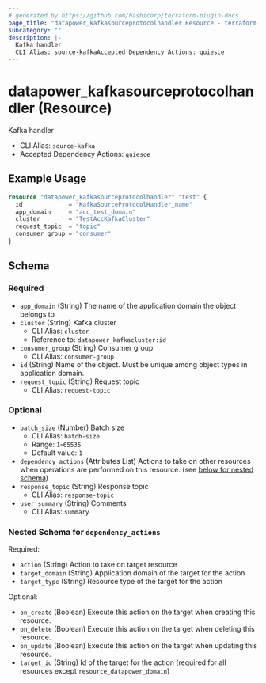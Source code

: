 ```yaml
---
# generated by https://github.com/hashicorp/terraform-plugin-docs
page_title: "datapower_kafkasourceprotocolhandler Resource - terraform-provider-datapower"
subcategory: ""
description: |-
  Kafka handler
  CLI Alias: source-kafkaAccepted Dependency Actions: quiesce
---
```


# datapower_kafkasourceprotocolhandler (Resource)

Kafka handler
  - CLI Alias: `source-kafka`
  - Accepted Dependency Actions: `quiesce`

## Example Usage

```terraform
resource "datapower_kafkasourceprotocolhandler" "test" {
  id             = "KafkaSourceProtocolHandler_name"
  app_domain     = "acc_test_domain"
  cluster        = "TestAccKafkaCluster"
  request_topic  = "topic"
  consumer_group = "consumer"
}
```

<!-- schema generated by tfplugindocs -->
## Schema

### Required

- `app_domain` (String) The name of the application domain the object belongs to
- `cluster` (String) Kafka cluster
  - CLI Alias: `cluster`
  - Reference to: `datapower_kafkacluster:id`
- `consumer_group` (String) Consumer group
  - CLI Alias: `consumer-group`
- `id` (String) Name of the object. Must be unique among object types in application domain.
- `request_topic` (String) Request topic
  - CLI Alias: `request-topic`

### Optional

- `batch_size` (Number) Batch size
  - CLI Alias: `batch-size`
  - Range: `1`-`65535`
  - Default value: `1`
- `dependency_actions` (Attributes List) Actions to take on other resources when operations are performed on this resource. (see [below for nested schema](#nestedatt--dependency_actions))
- `response_topic` (String) Response topic
  - CLI Alias: `response-topic`
- `user_summary` (String) Comments
  - CLI Alias: `summary`

<a id="nestedatt--dependency_actions"></a>
### Nested Schema for `dependency_actions`

Required:

- `action` (String) Action to take on target resource
- `target_domain` (String) Application domain of the target for the action
- `target_type` (String) Resource type of the target for the action

Optional:

- `on_create` (Boolean) Execute this action on the target when creating this resource.
- `on_delete` (Boolean) Execute this action on the target when deleting this resource.
- `on_update` (Boolean) Execute this action on the target when updating this resource.
- `target_id` (String) Id of the target for the action (required for all resources except `resource_datapower_domain`)
